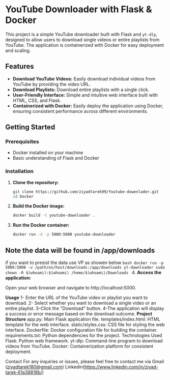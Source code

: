 # YouTube Downloader with Flask & Docker

This project is a simple YouTube downloader built with Flask and `yt-dlp`, designed to allow users to download single videos or entire playlists from YouTube. The application is containerized with Docker for easy deployment and scaling.

## Features

- **Download YouTube Videos:** Easily download individual videos from YouTube by providing the video URL.
- **Download Playlists:** Download entire playlists with a single click.
- **User-Friendly Interface:** Simple and intuitive web interface built with HTML, CSS, and Flask.
- **Containerized with Docker:** Easily deploy the application using Docker, ensuring consistent performance across different environments.

## Getting Started

### Prerequisites

- Docker installed on your machine
- Basic understanding of Flask and Docker

### Installation

1. **Clone the repository:**

   ```bash
   git clone https://github.com/ziyadtarek99/Youtube-dowenlader.git
   cd Docker
2. **Build the Docker image:**
   ```bash
   docker build -t youtube-downloader .

3. **Run the Docker container:**

    ```bash
   docker run -d -p 5000:5000 youtube-downloader


## Note the data will be found in /app/downloads

if you want to presist the data use VP as showen below 
         ```bash
         docker run -p 5000:5000 -v /path/on/host/downloads:/app/downloads yt-downloader
          sudo chown -R $(whoami):$(whoami) /home/$(whoami)/Downloads
          ```
4. **Access the application:**

Open your web browser and navigate to http://localhost:5000.

**Usage**
  1- Enter the URL of the YouTube video or playlist you want to download.
  2- Select whether you want to download a single video or an entire playlist.
  3-Click the "Download" button.
  4-The application will display a success or error message based on the download outcome.
**Project Structure**
  app.py: Main Flask application file.
  templates/index.html: HTML template for the web interface.
  static/styles.css: CSS file for styling the web interface.
  Dockerfile: Docker configuration file for building the container.
  requirements.txt: Python dependencies for the project.
  Technologies Used
  Flask: Python web framework.
  yt-dlp: Command-line program to download videos from YouTube.
  Docker: Containerization platform for consistent deployment.

Contact
For any inquiries or issues, please feel free to contact me via Gmail (ziyadtarek180@gmail.com) Linkedin(https://www.linkedin.com/in/ziyad-tarek-61a38818b/)

